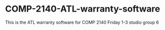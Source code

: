 # COMP-2140-ATL-warranty-software
This is the ATL warranty software for COMP 2140 Friday 1-3 studio group 6
